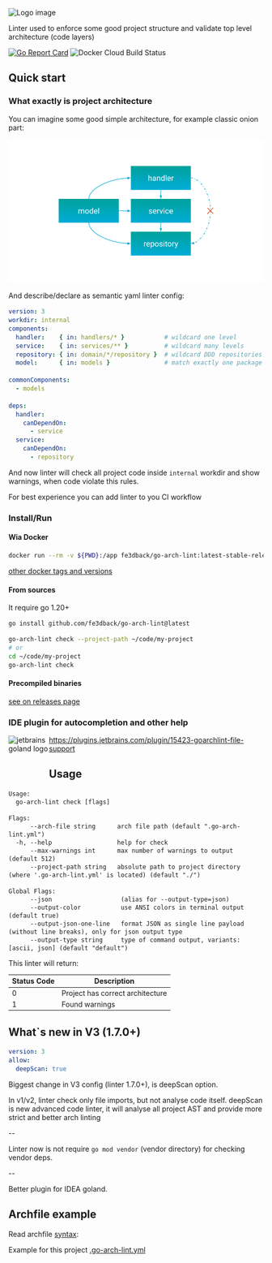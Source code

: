![Logo image](https://user-images.githubusercontent.com/2073883/94179282-f82cd200-fea4-11ea-85c5-bf685293220e.png)

Linter used to enforce some good project structure and validate top level architecture (code layers) 

[![Go Report Card](https://goreportcard.com/badge/github.com/fe3dback/go-arch-lint)](https://goreportcard.com/report/github.com/fe3dback/go-arch-lint)
![Docker Cloud Build Status](https://img.shields.io/docker/cloud/build/fe3dback/go-arch-lint)

## Quick start

### What exactly is project architecture

You can imagine some good simple architecture, for example classic onion part:

![Logo image](./docs/images/layout_example.png)

And describe/declare as semantic yaml linter config:

```yaml
version: 3
workdir: internal
components:
  handler:    { in: handlers/* }           # wildcard one level
  service:    { in: services/** }          # wildcard many levels
  repository: { in: domain/*/repository }  # wildcard DDD repositories
  model:      { in: models }               # match exactly one package

commonComponents:
  - models

deps:
  handler:
    canDependOn:
      - service
  service:
    canDependOn:
      - repository
```

And now linter will check all project code inside `internal` workdir
and show warnings, when code violate this rules.

For best experience you can add linter to you CI workflow

### Install/Run

#### Wia Docker

```bash
docker run --rm -v ${PWD}:/app fe3dback/go-arch-lint:latest-stable-release check --project-path /app
```

[other docker tags and versions](https://hub.docker.com/r/fe3dback/go-arch-lint/tags)

#### From sources
It require go 1.20+

```bash
go install github.com/fe3dback/go-arch-lint@latest
```

```bash
go-arch-lint check --project-path ~/code/my-project
# or
cd ~/code/my-project
go-arch-lint check
```

#### Precompiled binaries

[see on releases page](https://github.com/fe3dback/go-arch-lint/releases)

### IDE plugin for autocompletion and other help

<img src="https://user-images.githubusercontent.com/2073883/104641610-0f453900-56bb-11eb-8419-6d94fbcb4d2f.png" alt="jetbrains goland logo" align="left" width="80px" height="80px">

https://plugins.jetbrains.com/plugin/15423-goarchlint-file-support

## Usage

```
Usage:
  go-arch-lint check [flags]

Flags:
      --arch-file string      arch file path (default ".go-arch-lint.yml")
  -h, --help                  help for check
      --max-warnings int      max number of warnings to output (default 512)
      --project-path string   absolute path to project directory (where '.go-arch-lint.yml' is located) (default "./")

Global Flags:
      --json                   (alias for --output-type=json)
      --output-color           use ANSI colors in terminal output (default true)
      --output-json-one-line   format JSON as single line payload (without line breaks), only for json output type
      --output-type string     type of command output, variants: [ascii, json] (default "default")
```

This linter will return:

| Status Code | Description                      |
|-------------|----------------------------------|
| 0           | Project has correct architecture |
| 1           | Found warnings                   |


## What`s new in V3 (1.7.0+)

```yaml
version: 3
allow:
  deepScan: true
```

Biggest change in V3 config (linter 1.7.0+), is deepScan option.

In v1/v2, linter check only file imports, but not analyse code itself.
deepScan is new advanced code linter, it will analyse all project AST and provide more strict
and better arch linting

--

Linter now is not require `go mod vendor` (vendor directory) for checking vendor deps.

--

Better plugin for IDEA goland.


## Archfile example

Read archfile [syntax](docs/syntax/README.md):

Example for this project [.go-arch-lint.yml](.go-arch-lint.yml)
